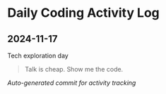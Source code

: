 # Daily Coding Activity Log

## 2024-11-17

Tech exploration day

> Talk is cheap. Show me the code.

*Auto-generated commit for activity tracking*

